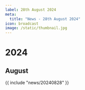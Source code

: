 ```yaml
---
label: 28th August 2024
meta:
  title: "News - 28th August 2024"
icon: broadcast
image: /static/thumbnail.jpg
---
```


# 2024
## August

{{ include "news/20240828" }}